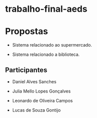 # trabalho-final-aeds

# Propostas

- Sistema relacionado ao supermercado.

- Sistema relacionado a biblioteca.

## Participantes

  - Daniel Alves Sanches

  - Julia Mello Lopes Gonçalves

  - Leonardo de Oliveira Campos

  - Lucas de Souza Gontijo
